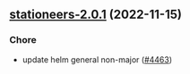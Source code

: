 

## [stationeers-2.0.1](https://github.com/truecharts/charts/compare/stationeers-2.0.0...stationeers-2.0.1) (2022-11-15)

### Chore

- update helm general non-major ([#4463](https://github.com/truecharts/charts/issues/4463))
  
  